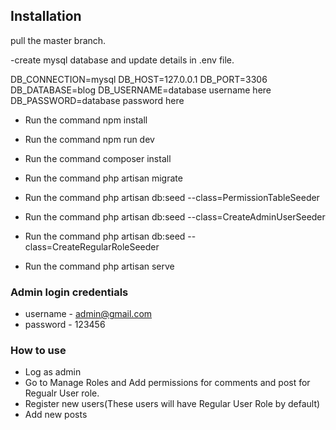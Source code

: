 
## Installation
pull the master branch.

-create mysql database and  update details in .env file.

DB_CONNECTION=mysql
DB_HOST=127.0.0.1
DB_PORT=3306
DB_DATABASE=blog
DB_USERNAME=database username here
DB_PASSWORD=database password here

- Run the command npm install
- Run the command npm run dev
- Run the command composer install
- Run the command php artisan migrate 
- Run the command php artisan db:seed --class=PermissionTableSeeder 
- Run the command php artisan db:seed --class=CreateAdminUserSeeder 
- Run the command php artisan db:seed --class=CreateRegularRoleSeeder 

- Run the command php artisan serve 

### Admin login credentials
-  username - admin@gmail.com
-  password - 123456


### How to use
- Log as admin
- Go to Manage Roles and Add permissions for comments and post for Regualr User role.
- Register new users(These users will have Regular User Role by default)
- Add new posts
